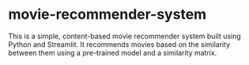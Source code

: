 # movie-recommender-system
This is a simple, content-based movie recommender system built using Python and Streamlit. It recommends movies based on the similarity between them using a pre-trained model and a similarity matrix.
